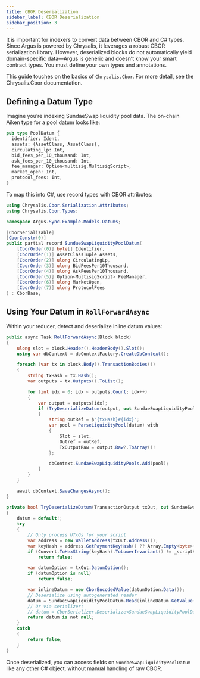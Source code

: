```yaml
---
title: CBOR Deserialization
sidebar_label: CBOR Deserialization
sidebar_position: 3
---
```


It is important for indexers to convert data between CBOR and C# types. Since Argus is powered by Chrysalis, it leverages a robust CBOR serialization library. However, deserialized blocks do not automatically yield domain-specific data—Argus is generic and doesn’t know your smart contract types. You must define your own types and annotations.

This guide touches on the basics of `Chrysalis.Cbor`. For more detail, see the Chrysalis.Cbor documentation.

## Defining a Datum Type

Imagine you’re indexing SundaeSwap liquidity pool data. The on-chain Aiken type for a pool datum looks like:

```rust
pub type PoolDatum {
  identifier: Ident,
  assets: (AssetClass, AssetClass),
  circulating_lp: Int,
  bid_fees_per_10_thousand: Int,
  ask_fees_per_10_thousand: Int,
  fee_manager: Option<multisig.MultisigScript>,
  market_open: Int,
  protocol_fees: Int,
}
```

To map this into C#, use record types with CBOR attributes:

```csharp
using Chrysalis.Cbor.Serialization.Attributes;
using Chrysalis.Cbor.Types;

namespace Argus.Sync.Example.Models.Datums;

[CborSerializable]
[CborConstr(0)]
public partial record SundaeSwapLiquidityPoolDatum(
    [CborOrder(0)] byte[] Identifier,
    [CborOrder(1)] AssetClassTuple Assets,
    [CborOrder(2)] ulong CirculatingLp,
    [CborOrder(3)] ulong BidFeesPer10Thousand,
    [CborOrder(4)] ulong AskFeesPer10Thousand,
    [CborOrder(5)] Option<MultisigScript> FeeManager,
    [CborOrder(6)] ulong MarketOpen,
    [CborOrder(7)] ulong ProtocolFees
) : CborBase;
```

## Using Your Datum in `RollForwardAsync`

Within your reducer, detect and deserialize inline datum values:

```csharp
public async Task RollForwardAsync(Block block)
{
    ulong slot = block.Header().HeaderBody().Slot();
    using var dbContext = dbContextFactory.CreateDbContext();

    foreach (var tx in block.Body().TransactionBodies())
    {
        string txHash = tx.Hash();
        var outputs = tx.Outputs().ToList();

        for (int idx = 0; idx < outputs.Count; idx++)
        {
            var output = outputs[idx];
            if (TryDeserializeDatum(output, out SundaeSwapLiquidityPoolDatum datum))
            {
                string outRef = $"{txHash}#{idx}";
                var pool = ParseLiquidityPool(datum) with
                {
                    Slot = slot,
                    Outref = outRef,
                    TxOutputRaw = output.Raw?.ToArray()!
                };

                dbContext.SundaeSwapLiquidityPools.Add(pool);
            }
        }
    }

    await dbContext.SaveChangesAsync();
}

private bool TryDeserializeDatum(TransactionOutput txOut, out SundaeSwapLiquidityPoolDatum datum)
{
    datum = default!;
    try
    {
        // Only process UTxOs for your script
        var address = new WalletAddress(txOut.Address());
        var keyHash = address.GetPaymentKeyHash() ?? Array.Empty<byte>();
        if (Convert.ToHexString(keyHash).ToLowerInvariant() != _scriptHash)
            return false;

        var datumOption = txOut.DatumOption();
        if (datumOption is null)
            return false;

        var inlineDatum = new CborEncodedValue(datumOption.Data());
        // Deserialize using autogenerated reader
        datum = SundaeSwapLiquidityPoolDatum.Read(inlineDatum.GetValue());
        // Or via serializer:
        // datum = CborSerializer.Deserialize<SundaeSwapLiquidityPoolDatum>(inlineDatum.GetValue());
        return datum is not null;
    }
    catch
    {
        return false;
    }
}
```

Once deserialized, you can access fields on `SundaeSwapLiquidityPoolDatum` like any other C# object, without manual handling of raw CBOR.
